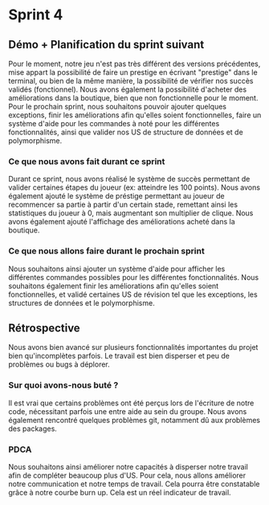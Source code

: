 # Sprint 4

## Démo + Planification du sprint suivant
Pour le moment, notre jeu n'est pas très différent des versions précédentes, mise appart la possibilité de faire un prestige en écrivant "prestige" dans le terminal, ou bien de la même manière, la possibilité de vérifier nos succès validés (fonctionnel). Nous avons également la possibilité d'acheter des améliorations dans la boutique, bien que non fonctionnelle pour le moment. Pour le prochain sprint, nous souhaitons pouvoir ajouter quelques exceptions, finir les améliorations afin qu'elles soient fonctionnelles, faire un système d'aide pour les commandes à noté pour les différentes fonctionnalités, ainsi que valider nos US de structure de données et de polymorphisme.

### Ce que nous avons fait durant ce sprint
Durant ce sprint, nous avons réalisé le système de succès permettant de valider certaines étapes du joueur (ex: atteindre les 100 points). Nous avons également ajouté le système de préstige permettant au joueur de recommencer sa partie à partir d'un certain stade, remettant ainsi les statistiques du joueur à 0, mais augmentant son multiplier de clique. Nous avons également ajouté l'affichage des améliorations acheté dans la boutique. 


### Ce que nous allons faire durant le prochain sprint
Nous souhaitons ainsi ajouter un système d'aide pour afficher les différentes commandes possibles pour les différentes fonctionnalités. Nous souhaitons également finir les améliorations afin qu'elles soient fonctionnelles, et validé certaines US de révision tel que les exceptions, les structures de données et le polymorphisme.


## Rétrospective
Nous avons bien avancé sur plusieurs fonctionnalités importantes du projet bien qu'incomplètes parfois. Le travail est bien disperser et peu de problèmes ou bugs à déplorer.

### Sur quoi avons-nous buté ?
Il est vrai que certains problèmes ont été perçus lors de l'écriture de notre code, nécessitant parfois une entre aide au sein du groupe. Nous avons également rencontré quelques problèmes git, notamment dû aux problèmes des packages.

### PDCA
Nous souhaitons ainsi améliorer notre capacités à disperser notre travail afin de compléter beaucoup plus d'US. Pour cela, nous allons améliorer notre communication et notre temps de travail. Cela pourra être constatable grâce à notre courbe burn up. Cela est un réel indicateur de travail.